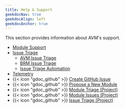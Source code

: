 ```yaml
---
title: Help & Support
geekdocNav: true
geekdocAlign: left
geekdocAnchor: true
---
```


This section provides information about AVM's support.

- [Module Support](/Azure-Verified-Modules/help-support/module-support/)
- [Issue Triage](/Azure-Verified-Modules/help-support/issue-triage/)
  - [AVM Issue Triage](/Azure-Verified-Modules/help-support/issue-triage/avm-issue-triage/)
  - [BRM Issue Triage](/Azure-Verified-Modules/help-support/issue-triage/brm-issue-triage/)
  - [Issue Triage Automation](/Azure-Verified-Modules/help-support/issue-triage/issue-triage-automation/)
- [Telemetry](/Azure-Verified-Modules/help-support/telemetry/)
- {{< icon "gdoc_github" >}} [Create GitHub Issue](https://github.com/Azure/Azure-Verified-Modules/issues)
- {{< icon "gdoc_github" >}} [Propose a New Module](https://aka.ms/AVM/ModuleProposal)
- {{< icon "gdoc_github" >}} [Module Triage (Project)](https://aka.ms/AVM/ModuleTriage)
- {{< icon "gdoc_github" >}} [Module Issues (Project)](https://aka.ms/AVM/ModuleIssues)
- {{< icon "gdoc_github" >}} [Issue Triage (Project)](https://aka.ms/AVM/IssueTriage)
